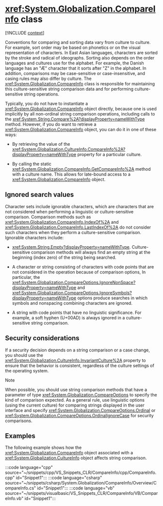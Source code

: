# <xref:System.Globalization.CompareInfo> class

[!INCLUDE [context](includes/context.md)]

Conventions for comparing and sorting data vary from culture to culture. For example, sort order may be based on phonetics or on the visual representation of characters. In East Asian languages, characters are sorted by the stroke and radical of ideographs. Sorting also depends on the order languages and cultures use for the alphabet. For example, the Danish language has an "Æ" character that it sorts after "Z" in the alphabet. In addition, comparisons may be case-sensitive or case-insensitive, and casing rules may also differ by culture. The <xref:System.Globalization.CompareInfo> class is responsible for maintaining this culture-sensitive string comparison data and for performing culture-sensitive string operations.

Typically, you do not have to instantiate a <xref:System.Globalization.CompareInfo> object directly, because one is used implicitly by all non-ordinal string comparison operations, including calls to the <xref:System.String.Compare%2A?displayProperty=nameWithType> method. However, if you do want to retrieve a <xref:System.Globalization.CompareInfo> object, you can do it in one of these ways:

- By retrieving the value of the <xref:System.Globalization.CultureInfo.CompareInfo%2A?displayProperty=nameWithType> property for a particular culture.

- By calling the static <xref:System.Globalization.CompareInfo.GetCompareInfo%2A> method with a culture name. This allows for late-bound access to a <xref:System.Globalization.CompareInfo> object.

## Ignored search values

Character sets include ignorable characters, which are characters that are not considered when performing a linguistic or culture-sensitive comparison. Comparison methods such as <xref:System.Globalization.CompareInfo.IndexOf%2A> and <xref:System.Globalization.CompareInfo.LastIndexOf%2A> do not consider such characters when they perform a culture-sensitive comparison. Ignorable characters include:

- <xref:System.String.Empty?displayProperty=nameWithType>. Culture-sensitive comparison methods will always find an empty string at the beginning (index zero) of the string being searched.

- A character or string consisting of characters with code points that are not considered in the operation because of comparison options, In particular, the  <xref:System.Globalization.CompareOptions.IgnoreNonSpace?displayProperty=nameWithType> and <xref:System.Globalization.CompareOptions.IgnoreSymbols?displayProperty=nameWithType> options produce searches in which symbols and nonspacing combining characters are ignored.

- A string with code points that have no linguistic significance. For example, a soft hyphen (U+00AD) is always ignored in a culture-sensitive string comparison.

## Security considerations

If a security decision depends on a string comparison or a case change, you should use the <xref:System.Globalization.CultureInfo.InvariantCulture%2A> property to ensure that the behavior is consistent, regardless of the culture settings of the operating system.

> [!NOTE]
> When possible, you should use string comparison methods that have a parameter of type <xref:System.Globalization.CompareOptions> to specify the kind of comparison expected. As a general rule, use linguistic options (using the current culture) for comparing strings displayed in the user interface and specify <xref:System.Globalization.CompareOptions.Ordinal> or <xref:System.Globalization.CompareOptions.OrdinalIgnoreCase> for security comparisons.

## Examples

The following example shows how the <xref:System.Globalization.CompareInfo> object associated with a <xref:System.Globalization.CultureInfo> object affects string comparison.

:::code language="cpp" source="~/snippets/cpp/VS_Snippets_CLR/CompareInfo/cpp/CompareInfo.cpp" id="Snippet1":::
:::code language="csharp" source="~/snippets/csharp/System.Globalization/CompareInfo/Overview/CompareInfo.cs" id="Snippet1":::
:::code language="vb" source="~/snippets/visualbasic/VS_Snippets_CLR/CompareInfo/VB/CompareInfo.vb" id="Snippet1":::
